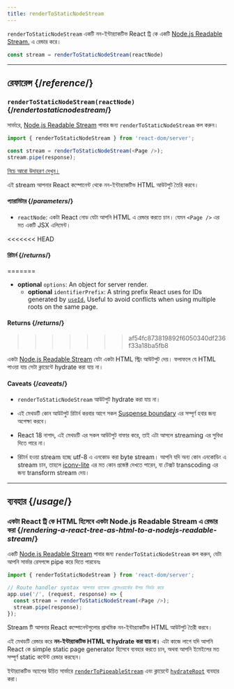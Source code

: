 ```yaml
---
title: renderToStaticNodeStream
---
```


<Intro>

`renderToStaticNodeStream` একটি নন-ইন্টার‍্যাকটিভ React ট্রি কে একটি [Node.js Readable Stream.](https://nodejs.org/api/stream.html#readable-streams) এ রেন্ডার করে।

```js
const stream = renderToStaticNodeStream(reactNode)
```

</Intro>

<InlineToc />

---

## রেফারেন্স {/*reference*/}

### `renderToStaticNodeStream(reactNode)` {/*rendertostaticnodestream*/}

সার্ভারে, [Node.js Readable Stream](https://nodejs.org/api/stream.html#readable-streams) পাবার জন্য `renderToStaticNodeStream` কল করুন।

```js
import { renderToStaticNodeStream } from 'react-dom/server';

const stream = renderToStaticNodeStream(<Page />);
stream.pipe(response);
```

[নিচে আরো উদাহরণ দেখুন।](#usage)

এই stream আপনার React কম্পোনেন্ট থেকে নন-ইন্টার‍্যাকটিভ HTML আউটপুট তৈরি করবে।

#### প্যারামিটার {/*parameters*/}

* `reactNode`: একটা React নোড যেটা আপনি HTML এ রেন্ডার করতে চান। যেমন `<Page />` এর মত একটি JSX এলিমেন্ট।

<<<<<<< HEAD
#### রিটার্ন {/*returns*/}
=======
* **optional** `options`: An object for server render.
  * **optional** `identifierPrefix`: A string prefix React uses for IDs generated by [`useId`.](/reference/react/useId) Useful to avoid conflicts when using multiple roots on the same page.

#### Returns {/*returns*/}
>>>>>>> af54fc873819892f6050340df236f33a18ba5fb8

একটা [Node.js Readable Stream](https://nodejs.org/api/stream.html#readable-streams) যেটা একটা HTML স্ট্রিং আউটপুট দেয়। ফলাফলে যে HTML পাওয়া যায় সেটা ক্লায়েন্টে hydrate করা যায় না।

#### Caveats {/*caveats*/}

* `renderToStaticNodeStream` আউটপুট hydrate করা যায় না।

* এই মেথডটি কোন আউটপুট রিটার্ন করবার আগে সকল [Suspense boundary](/reference/react/Suspense) এর সম্পূর্ণ হবার জন্য অপেক্ষা করবে।

* React 18 নাগাদ, এই মেথডটি এর সকল আউটপুট বাফার করে, তাই এটা আসলে streaming এর সুবিধা দিতে পারে না।

* রিটার্ন হওয়া stream হচ্ছে utf-8 এ এনকোড করা byte stream। আপনি যদি অন্য কোন এনকোডিং এ stream চান, তাহলে [iconv-lite](https://www.npmjs.com/package/iconv-lite) এর মত কোন প্রজেক্ট দেখতে পারেন, যা টেক্সট transcoding এর জন্য transform stream দেয়।

---

## ব্যবহার {/*usage*/}

### একটা React ট্রি কে HTML হিসেবে একটা Node.js Readable Stream এ রেন্ডার করা {/*rendering-a-react-tree-as-html-to-a-nodejs-readable-stream*/}

একটি [Node.js Readable Stream](https://nodejs.org/api/stream.html#readable-streams) পাবার জন্য `renderToStaticNodeStream` কল করুন, যেটা আপনি সার্ভার রেসপন্সে pipe করে দিতে পারবেনঃ

```js {5-6}
import { renderToStaticNodeStream } from 'react-dom/server';

// Route handler syntax আপনার ব্যাকেন্ড ফ্রেমওয়ার্কের উপর নির্ভর করে
app.use('/', (request, response) => {
  const stream = renderToStaticNodeStream(<Page />);
  stream.pipe(response);
});
```

Stream টি আপনার React কম্পোনেন্টগুলোর প্রাথমিক নন-ইন্টার‍্যাকটিভ HTML আউটপুট তৈরী করবে।

<Pitfall>

এই মেথডটি রেন্ডার করে **নন-ইন্টার‍্যাকটিভ HTML যা hydrate করা যায় না।** এটা কাজে লাগে যদি আপনি React কে simple static page generator হিসেবে ব্যবহার করতে চান, অথবা আপনি ইমেইলের মত সম্পূর্ণ static কন্টেন্ট রেন্ডার করছেন।

ইন্টার‍্যাকটিভ অ্যাপের উচিত সার্ভারে [`renderToPipeableStream`](/reference/react-dom/server/renderToPipeableStream) এবং ক্লায়েন্টে [`hydrateRoot`](/reference/react-dom/client/hydrateRoot) ব্যবহার করা।

</Pitfall>
